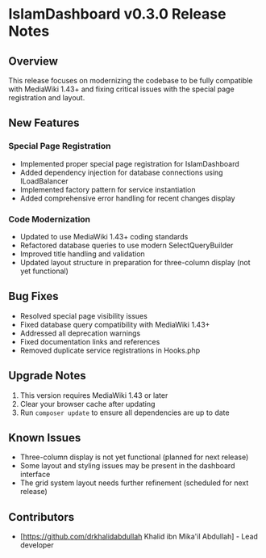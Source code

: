 # IslamDashboard v0.3.0 Release Notes

## Overview
This release focuses on modernizing the codebase to be fully compatible with MediaWiki 1.43+ and fixing critical issues with the special page registration and layout.

## New Features

### Special Page Registration
- Implemented proper special page registration for IslamDashboard
- Added dependency injection for database connections using ILoadBalancer
- Implemented factory pattern for service instantiation
- Added comprehensive error handling for recent changes display

### Code Modernization
- Updated to use MediaWiki 1.43+ coding standards
- Refactored database queries to use modern SelectQueryBuilder
- Improved title handling and validation
- Updated layout structure in preparation for three-column display (not yet functional)

## Bug Fixes
- Resolved special page visibility issues
- Fixed database query compatibility with MediaWiki 1.43+
- Addressed all deprecation warnings
- Fixed documentation links and references
- Removed duplicate service registrations in Hooks.php

## Upgrade Notes
1. This version requires MediaWiki 1.43 or later
2. Clear your browser cache after updating
3. Run `composer update` to ensure all dependencies are up to date

## Known Issues
- Three-column display is not yet functional (planned for next release)
- Some layout and styling issues may be present in the dashboard interface
- The grid system layout needs further refinement (scheduled for next release)

## Contributors
- [https://github.com/drkhalidabdullah Khalid ibn Mika'il Abdullah] - Lead developer
